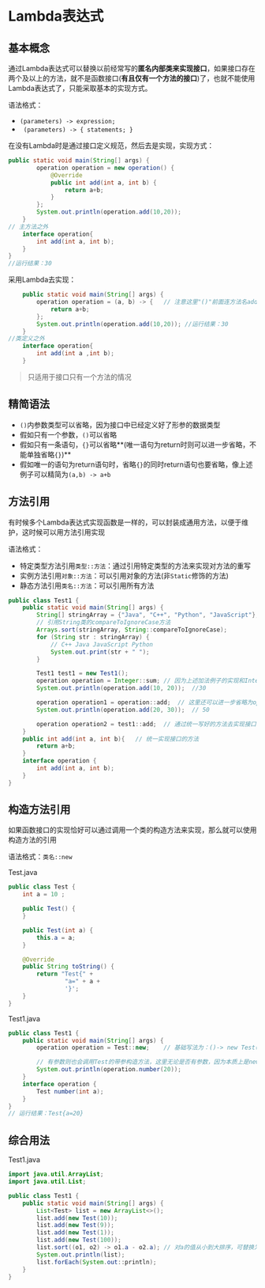 # Lambda表达式

## 基本概念

通过Lambda表达式可以替换以前经常写的**匿名内部类来实现接口**，如果接口存在两个及以上的方法，就不是函数接口(**有且仅有一个方法的接口**)了，也就不能使用Lambda表达式了，只能采取基本的实现方式。

语法格式：

- `(parameters) -> expression;`
- ` (parameters) -> { statements; }`

在没有Lambda时是通过接口定义规范，然后去是实现，实现方式：

```java
public static void main(String[] args) {
        operation operation = new operation() {
            @Override
            public int add(int a, int b) {	
                return a+b;
            }
        };
        System.out.println(operation.add(10,20));
    }
// 主方法之外
    interface operation{
        int add(int a, int b);
    }
}
//运行结果：30
```

采用Lambda去实现：

```java
    public static void main(String[] args) {
        operation operation = (a, b) -> {   // 注意这里"()"前面连方法名add都省略了，而且只有一句话时大括号还可以省略，return也可以一同省略变为"expression"语法格式——(a, b) -> a;而如果使用了大括号{}，会将里面的语句看作函数体，必须要使用return语句来返回值
            return a+b;
        };
        System.out.println(operation.add(10,20)); //运行结果：30
    }
//类定义之外
    interface operation{
        int add(int a ,int b);
    }
```

> 只适用于接口只有一个方法的情况

## 精简语法

- `()`内参数类型可以省略，因为接口中已经定义好了形参的数据类型
- 假如只有一个参数，`()`可以省略
- 假如只有一条语句，`{}`可以省略**(唯一语句为return时则可以进一步省略，不能单独省略`{}`)**
- 假如唯一的语句为return语句时，省略`{}`的同时return语句也要省略，像上述例子可以精简为`(a,b) -> a+b`

## 方法引用

有时候多个Lambda表达式实现函数是一样的，可以封装成通用方法，以便于维护，这时候可以用方法引用实现

语法格式：

- 特定类型方法引用`类型::方法`：通过引用特定类型的方法来实现对方法的重写
- 实例方法引用`对象::方法`：可以引用对象的方法(非`Static`修饰的方法)
- 静态方法引用`类名::方法`：可以引用所有方法

```java
public class Test1 {
    public static void main(String[] args) {
        String[] stringArray = {"Java", "C++", "Python", "JavaScript"};
        // 引用String类的compareToIgnoreCase方法
        Arrays.sort(stringArray, String::compareToIgnoreCase);
        for (String str : stringArray) {
            // C++ Java JavaScript Python 
            System.out.print(str + " ");
        }

        Test1 test1 = new Test1();
        operation operation = Integer::sum; // 因为上述加法例子的实现和Integer中的sum方法实现一致，所以可以直接使用方法的引用
        System.out.println(operation.add(10, 20));  //30

        operation operation1 = operation::add;	// 这里还可以进一步省略为operation operation1 = operation，直接传对象
        System.out.println(operation.add(20, 30));  // 50

        operation operation2 = test1::add;  // 通过统一写好的方法去实现接口，修改时就只要修改源方法即可
    }
    public int add(int a, int b){	// 统一实现接口的方法
        return a+b;
    }
    interface operation {
        int add(int a, int b);
    }
}
```

## 构造方法引用

如果函数接口的实现恰好可以通过调用一个类的构造方法来实现，那么就可以使用构造方法的引用

语法格式：`类名::new`

Test.java

```java
public class Test {
    int a = 10 ;

    public Test() {
    }

    public Test(int a) {
        this.a = a;
    }

    @Override
    public String toString() {
        return "Test{" +
                "a=" + a +
                '}';
    }
}
```

Test1.java

```java
public class Test1 {
    public static void main(String[] args) {
        operation operation = Test::new;	// 基础写法为：()-> new Test()

        // 有参数则也会调用Test的带参构造方法，这里无论是否有参数，因为本质上是new Test()，通过输出语句会调用toString方法
        System.out.println(operation.number(20));
    }
    interface operation {
        Test number(int a);
    }
}
// 运行结果：Test{a=20}
```

## 综合用法

Test1.java

```java
import java.util.ArrayList;
import java.util.List;

public class Test1 {
    public static void main(String[] args) {
        List<Test> list = new ArrayList<>();
        list.add(new Test(10));
        list.add(new Test(9));
        list.add(new Test(1));
        list.add(new Test(100));
        list.sort((o1, o2) -> o1.a - o2.a);	// 对a的值从小到大排序，可替换为Comparator.comparingInt(o -> o.a)
        System.out.println(list);
        list.forEach(System.out::println);
    }
}
```

